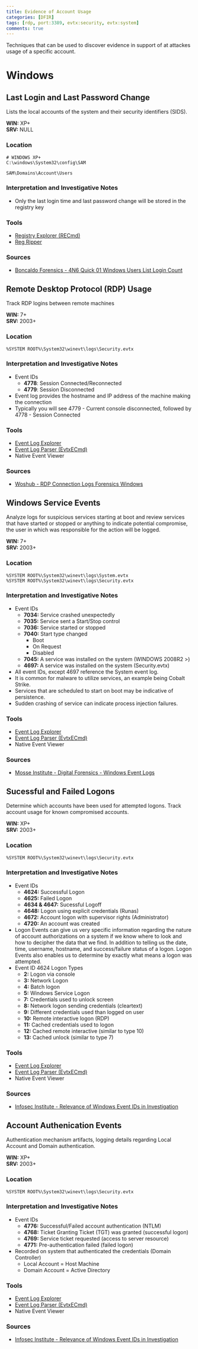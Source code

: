 ```yaml
---
title: Evidence of Account Usage
categories: [DFIR]
tags: [rdp, port:3389, evtx:security, evtx:system]
comments: true
---
```

Techniques that can be used to discover evidence in support of at attackes usage of a specific account.

# Windows

## Last Login and Last Password Change
Lists the local accounts of the system and their security identifiers (SIDS).

**WIN:** XP+ <br>
**SRV:** NULL

### Location
```plaintext
# WINDOWS XP+
C:\windows\System32\config\SAM

SAM\Domains\Account\Users
```

### Interpretation and Investigative Notes
- Only the last login time and last password change will be stored in the registry key
  
### Tools
- [Registry Explorer (RECmd)](https://www.sans.org/tools/registry-explorer/)
- [Reg Ripper](https://github.com/keydet89/RegRipper3.0)

### Sources
- [Boncaldo Forensics - 4N6 Quick 01 Windows Users List Login Count](https://boncaldoforensics.wordpress.com/2018/08/01/4n6-quick-01-windows-users-list-login-count/)

## Remote Desktop Protocol (RDP) Usage
Track RDP logins between remote machines

**WIN:** 7+ <br>
**SRV:** 2003+

### Location
```plaintext
%SYSTEM ROOT%\System32\winevt\logs\Security.evtx
```

### Interpretation and Investigative Notes
- Event IDs
  - **4778**: Session Connected/Reconnected
  - **4779**: Session Disconnected
- Event log provides the hostname and IP address of the machine making the connection
- Typically you will see 4779 - Current console disconnected, followed by 4778 - Session Connected
  
### Tools
- [Event Log Explorer](https://www.eventlogxp.com/)
- [Event Log Parser (EvtxECmd)](https://github.com/EricZimmerman/evtx)
- Native Event Viewer

### Sources
- [Woshub - RDP Connection Logs Forensics Windows](http://woshub.com/rdp-connection-logs-forensics-windows/)

## Windows Service Events
Analyze logs for suspicious services starting at boot and review services that have started or stopped or anything to indicate potential compromise, the user in which was responsible for the action will be logged.

**WIN:** 7+ <br>
**SRV:** 2003+

### Location
```plaintext
%SYSTEM ROOT%\System32\winevt\logs\System.evtx
%SYSTEM ROOT%\System32\winevt\logs\Security.evtx
```

### Interpretation and Investigative Notes
- Event IDs
  - **7034:** Service crashed unexpectedly
  - **7035:** Service sent a Start/Stop control
  - **7036:** Service started or stopped
  - **7040:** Start type changed
    - Boot
    - On Request
    - Disabled
  - **7045:** A service was installed on the system (WINDOWS 2008R2 >)
  - **4697:** A service was installed on the system (Security.evtx)
- All event IDs, except 4697 reference the System event log.
- It is common for malware to utilize services, an example being Cobalt Strike.
- Services that are scheduled to start on boot may be indicative of persistence.
- Sudden crashing of service can indicate process injection failures.
  
### Tools
- [Event Log Explorer](https://www.eventlogxp.com/)
- [Event Log Parser (EvtxECmd)](https://github.com/EricZimmerman/evtx)
- Native Event Viewer

### Sources
- [Mosse Institute - Digital Forensics - Windows Event Logs](https://blog.mosse-institute.com/digital-forensics/2022/05/11/windows-event-logs.html)

## Sucessful and Failed Logons
Determine which accounts have been used for attempted logons. Track account usage for known compromised accounts.

**WIN:** XP+ <br>
**SRV:** 2003+

### Location
```plaintext
%SYSTEM ROOT%\System32\winevt\logs\Security.evtx
```

### Interpretation and Investigative Notes
- Event IDs
  - **4624:** Successful Logon
  - **4625:** Failed Logon
  - **4634 & 4647:** Sucessful Logoff
  - **4648:** Logon using explicit credentials (Runas)
  - **4672:** Account logon with supervisor rights (Administrator)
  - **4720:** An account was created
- Logon Events can give us very specific information regarding the nature of account authorizations on a system if we know where to look and how to decipher the data that we find. In addition to telling us the date, time, username, hostname, and success/failure status of a logon. Logon Events also enables us to determine by exactly what means a logon was attempted.
- Event ID 4624 Logon Types
  - **2:** Logon via console
  - **3:** Network Logon
  - **4:** Batch logon
  - **5:** Windows Service Logon
  - **7:** Credentials used to unlock screen
  - **8:** Network logon sending credentials (cleartext)
  - **9:** Different credentials used than logged on user
  - **10:** Remote interactive logon (RDP)
  - **11:** Cached credentials used to logon
  - **12:** Cached remote interactive (similar to type 10)
  - **13:** Cached unlock (similar to type 7)
  
### Tools
- [Event Log Explorer](https://www.eventlogxp.com/)
- [Event Log Parser (EvtxECmd)](https://github.com/EricZimmerman/evtx)
- Native Event Viewer

### Sources
- [Infosec Institute - Relevance of Windows Event IDs in Investigation](https://resources.infosecinstitute.com/topic/relevance-of-windows-eventids-in-investigation/)

## Account Authenication Events
Authentication mechanism artifacts, logging details regarding Local Account and Domain authentication.

**WIN:** XP+ <br>
**SRV:** 2003+

### Location
```plaintext
%SYSTEM ROOT%\System32\winevt\logs\Security.evtx
```

### Interpretation and Investigative Notes
- Event IDs
  - **4776:** Successful/Failed account authentication (NTLM)
  - **4768:** Ticket Granting Ticket (TGT) was granted (successful logon)
  - **4769:** Service ticket requested (access to server resource)
  - **4771:** Pre-authentication failed (failed logon)
- Recorded on system that authenticated the credentials (Domain Controller)
  - Local Account = Host Machine
  - Domain Account = Active Directory
  
### Tools
- [Event Log Explorer](https://www.eventlogxp.com/)
- [Event Log Parser (EvtxECmd)](https://github.com/EricZimmerman/evtx)
- Native Event Viewer

### Sources
- [Infosec Institute - Relevance of Windows Event IDs in Investigation](https://resources.infosecinstitute.com/topic/relevance-of-windows-eventids-in-investigation/)